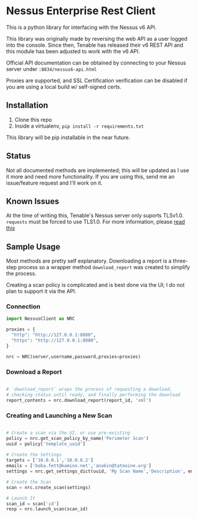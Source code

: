 # Nessus Enterprise Rest Client

This is a python library for interfacing with the Nessus v6 API.

This library was originally made by reversing the web API as a user logged into the console. Since then, Tenable has released their v6 REST API and this module has been adjusted to work with the v6 API.

Official API documentation can be obtained by connecting to your Nessus server under `:8834/nessus6-api.html`

Proxies are supported, and SSL Certification verification can be disabled if you are using a local build w/ self-signed certs.

## Installation

1. Clone this repo
2. Inside a virtualenv, `pip install -r requirements.txt`

This library will be pip installable in the near future.

## Status

Not all documented methods are implemented; this will be updated as I use it more and need more functionality. If you are using this, send me an issue/feature request and I'll work on it.

## Known Issues

At the time of writing this, Tenable's Nessus server only suports TLSv1.0. `requests` must be forced to use TLS1.0. For more information, please [read this](https://github.com/jfalken/nessus_enterprise_rest_client/blob/master/ssl_readme.md)

## Sample Usage

Most methods are pretty self explanatory. Downloading a report is a three-step process
so a wrapper method `download_report` was created to simplify the process.

Creating a scan policy is complicated and is best done via the UI; I do not plan to support it via the API.

### Connection

```python
import NessusClient as NRC

proxies = {
  "http": "http://127.0.0.1:8080",
  "https": "http://127.0.0.1:8080",
}

nrc = NRC(server,username,password,proxies=proxies)

```

### Download a Report

```python

# `download_report` wraps the process of requesting a download,
# checking status until ready, and finally performing the download
report_contents = nrc.download_report(report_id, 'xml')
```

### Creating and Launching a New Scan

```python

# Create a scan via the UI, or use pre-existing
policy = nrc.get_scan_policy_by_name('Perimeter Scan')
uuid = policy['template_uuid']
 
# Create the Settings
targets = ['10.0.0.1','10.0.0.2']
emails = ['boba.fett@kamino.net','anakin@tatooine.org']
settings = nrc.get_settings_dict(uuid, 'My Scan Name','Description', emails, targets)

# Create the Scan
scan = nrc.create_scan(settings)

# Launch It
scan_id = scan['id']
resp = nrc.launch_scan(scan_id)
```
